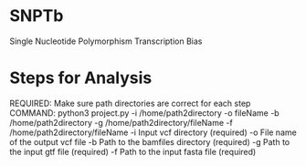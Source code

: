 # SNPTb
Single Nucleotide Polymorphism Transcription Bias
# Steps for Analysis
REQUIRED: Make sure path directories are correct for each step
COMMAND: python3 project.py -i /home/path2directory -o fileName -b /home/path2directory -g /home/path2directory/fileName -f /home/path2directory/fileName
-i Input vcf directory (required)
-o File name of the output vcf file
-b Path to the bamfiles directory (required)
-g Path to the input gtf file (required)
-f Path to the input fasta file (required)
